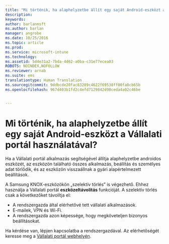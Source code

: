 ```yaml
---
title: "Mi történik, ha alaphelyzetbe állít egy saját Android-eszközt a Vállalati portál használatával? | Microsoft Intune"
description: 
keywords: 
author: barlanmsft
ms.author: barlan
manager: angrobe
ms.date: 10/25/2016
ms.topic: article
ms.prod: 
ms.service: microsoft-intune
ms.technology: 
ms.assetid: 5d4e31a2-7bda-4d62-a0ba-c31e77ecea03
ROBOTS: NOINDEX,NOFOLLOW
ms.reviewer: arnab
ms.suite: ems
translationtype: Human Translation
ms.sourcegitcommit: 9ddbcde20fac83289c4622f69538ff00fa0cb65b
ms.openlocfilehash: 967d403b1fd2c4efd7129842d98ceda4a02c46be


---
```



# <a name="what-happens-if-you-reset-your-android-device-using-the-company-portal"></a>Mi történik, ha alaphelyzetbe állít egy saját Android-eszközt a Vállalati portál használatával?

Ha a Vállalati portál alkalmazás segítségével állítja alaphelyzetbe androidos eszközét, az eszközön található összes alkalmazás, beállítás és személyes adat törlődik,  és az eszközön visszaállnak a gyári alapértelmezett beállítások.

A Samsung KNOX-eszközökön „szelektív törlés” is végezhető. Ehhez használja a Vállalati portál **eszközeltávolítás** funkcióját. A szelektív törlés csak a következőket távolítja el:

- A rendszergazda által elérhetővé tett vállalati alkalmazások.
- E-mailek, VPN és Wi-Fi.
- A rendszergazda azon képessége, hogy megköveteljen bizonyos beállításokat.

Ha kérdése van, lépjen kapcsolatba a rendszergazdával. Az elérhetőségét keresse meg a [Vállalati portál webhelyén](http://portal.manage.microsoft.com).



<!--HONumber=Nov16_HO2-->


